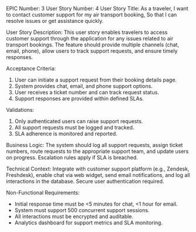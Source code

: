 EPIC Number: 3
User Story Number: 4
User Story Title: As a traveler, I want to contact customer support for my air transport booking, So that I can resolve issues or get assistance quickly.

User Story Description: This user story enables travelers to access customer support through the application for any issues related to air transport bookings. The feature should provide multiple channels (chat, email, phone), allow users to track support requests, and ensure timely responses.

Acceptance Criteria:
1. User can initiate a support request from their booking details page.
2. System provides chat, email, and phone support options.
3. User receives a ticket number and can track request status.
4. Support responses are provided within defined SLAs.

Validations:
1. Only authenticated users can raise support requests.
2. All support requests must be logged and tracked.
3. SLA adherence is monitored and reported.

Business Logic: The system should log all support requests, assign ticket numbers, route requests to the appropriate support team, and update users on progress. Escalation rules apply if SLA is breached.

Technical Context: Integrate with customer support platform (e.g., Zendesk, Freshdesk), enable chat via web widget, send email notifications, and log all interactions in the database. Secure user authentication required.

Non-Functional Requirements: 
- Initial response time must be <5 minutes for chat, <1 hour for email.
- System must support 500 concurrent support sessions.
- All interactions must be encrypted and auditable.
- Analytics dashboard for support metrics and SLA monitoring.